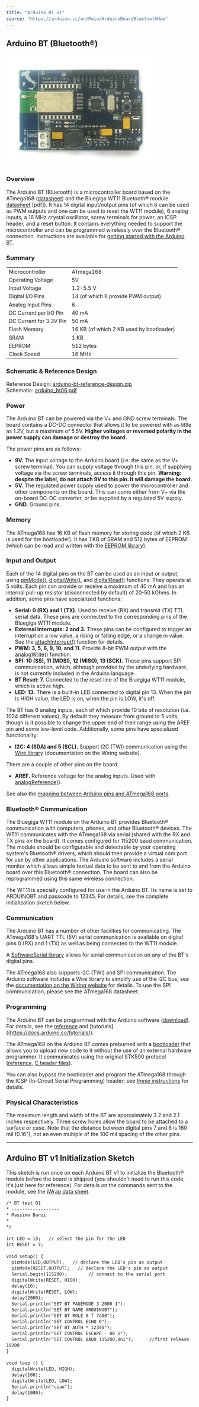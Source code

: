 ```yaml
---
title: "Arduino BT v1"
source: "https://arduino.cc/en/Main/ArduinoBoardBluetoothNew"
---
```


## Arduino BT (Bluetooth®)

![](assets/ArduinoBT400.jpg)

### Overview

The Arduino BT (Bluetooth) is a microcontroller board based on the ATmega168 ([datasheet](/static/resources/datasheets/Datasheet-ATmega48-88-168-doc2545.pdf)) and the Bluegiga WT11 Bluetooth® module [datasheet](/static/resources/datasheets/WT11_Datasheet.pdf) \[pdf\]). It has 14 digital input/output pins (of which 6 can be used as PWM outputs and one can be used to reset the WT11 module), 6 analog inputs, a 16 MHz crystal oscillator, screw terminals for power, an ICSP header, and a reset button. It contains everything needed to support the microcontroller and can be programmed wirelessly over the Bluetooth® connection. Instructions are available for [getting started with the Arduino BT](//www.arduino.cc/en/Guide/ArduinoBT).

### Summary

|||
|-|-|
|Microcontroller|ATmega168|
|Operating Voltage|5V|
|Input Voltage|1.2-5.5 V|
|Digital I/O Pins|14 (of which 6 provide PWM output)|
|Analog Input Pins|6|
|DC Current per I/O Pin|40 mA|
|DC Current for 3.3V Pin|50 mA|
|Flash Memory|16 KB (of which 2 KB used by bootloader)|
|SRAM|1 KB|
|EEPROM|512 bytes|
|Clock Speed|16 MHz|

### Schematic & Reference Design

Reference Design: [arduino-bt-reference-design.zip](//www.arduino.cc/en/uploads/Main/arduino-bt-reference-design.zip)   
Schematic: [arduino\_bt06.pdf](//www.arduino.cc/en/uploads/Main/arduino%5Fbt06.pdf) 

### Power

The Arduino BT can be powered via the V+ and GND screw terminals. The board contains a DC-DC convector that allows it to be powered with as little as 1.2V, but a maximum of 5.5V. **Higher voltages or reversed polarity in the power supply can damage or destroy the board.** 

The power pins are as follows:

* **9V.** The input voltage to the Arduino board (i.e. the same as the V+ screw terminal). You can supply voltage through this pin, or, if supplying voltage via the screw terminals, access it through this pin. **Warning: despite the label, do not attach 9V to this pin. It will damage the board.**
* **5V.** The regulated power supply used to power the microcontroller and other components on the board. This can come either from V+ via the on-board DC-DC converter, or be supplied by a regulated 5V supply.
* **GND.** Ground pins.

### Memory

The ATmega168 has 16 KB of flash memory for storing code (of which 2 KB is used for the bootloader). It has 1 KB of SRAM and 512 bytes of EEPROM (which can be read and written with the [EEPROM library](http://www.arduino.cc/en/Reference/EEPROM)).

### Input and Output

Each of the 14 digital pins on the BT can be used as an input or output, using [pinMode()](//www.arduino.cc/en/Reference/PinMode), [digitalWrite()](//www.arduino.cc/en/Reference/DigitalWrite), and [digitalRead()](//www.arduino.cc/en/Reference/DigitalRead) functions. They operate at 5 volts. Each pin can provide or receive a maximum of 40 mA and has an internal pull-up resistor (disconnected by default) of 20-50 kOhms. In addition, some pins have specialized functions:

* **Serial: 0 (RX) and 1 (TX).** Used to receive (RX) and transmit (TX) TTL serial data. These pins are connected to the corresponding pins of the Bluegiga WT11 module.
* **External Interrupts: 2 and 3.** These pins can be configured to trigger an interrupt on a low value, a rising or falling edge, or a change in value. See the [attachInterrupt()](//www.arduino.cc/en/Reference/AttachInterrupt) function for details.
* **PWM: 3, 5, 6, 9, 10, and 11.** Provide 8-bit PWM output with the [analogWrite()](//www.arduino.cc/en/Reference/AnalogWrite) function.
* **SPI: 10 (SS), 11 (MOSI), 12 (MISO), 13 (SCK).** These pins support SPI communication, which, although provided by the underlying hardware, is not currently included in the Arduino language.
* **BT Reset: 7.** Connected to the reset line of the Bluegiga WT11 module, which is active high.
* **LED: 13.** There is a built-in LED connected to digital pin 13\. When the pin is HIGH value, the LED is on, when the pin is LOW, it's off.

The BT has 6 analog inputs, each of which provide 10 bits of resolution (i.e. 1024 different values). By default they measure from ground to 5 volts, though is it possible to change the upper end of their range using the AREF pin and some low-level code. Additionally, some pins have specialized functionality:

* **I2C: 4 (SDA) and 5 (SCL).** Support I2C (TWI) communication using the [Wire library](http://wiring.org.co/reference/libraries/Wire/index.html) (documentation on the Wiring website).

There are a couple of other pins on the board:

* **AREF.** Reference voltage for the analog inputs. Used with [analogReference](//www.arduino.cc/en/Reference/AnalogReference)().

See also the [mapping between Arduino pins and ATmega168 ports](https://docs.arduino.cc/hacking/hardware/PinMapping168).

### Bluetooth® Communication

The Bluegiga WT11 module on the Arduino BT provides Bluetooth® communication with computers, phones, and other Bluetooth® devices. The WT11 communicates with the ATmega168 via serial (shared with the RX and TX pins on the board). It comes configured for 115200 baud communication. The module should be configurable and detectable by your operating system's Bluetooth® drivers, which should then provide a virtual com port for use by other applications. The Arduino software includes a serial monitor which allows simple textual data to be sent to and from the Arduino board over this Bluetooth® connection. The board can also be reprogrammed using this same wireless connection.

The WT11 is specially configured for use in the Arduino BT. Its name is set to ARDUINOBT and passcode to 12345\. For details, see the complete initialization sketch below.

### Communication

The Arduino BT has a number of other facilities for communicating. The ATmega168's UART TTL (5V) serial communication is available on digital pins 0 (RX) and 1 (TX) as well as being connected to the WT11 module.

A [SoftwareSerial library](http://www.arduino.cc/en/Reference/SoftwareSerial) allows for serial communication on any of the BT's digital pins.

The ATmega168 also supports I2C (TWI) and SPI communication. The Arduino software includes a Wire library to simplify use of the I2C bus; see the [documentation on the Wiring website](http://wiring.org.co/reference/libraries/Wire/index.html) for details. To use the SPI communication, please see the ATmega168 datasheet.

### Programming

The Arduino BT can be programmed with the Arduino software ([download](//www.arduino.cc/en/Main/Software)). For details, see the [reference](//www.arduino.cc/en/Reference/HomePage) and [tutorials]((https://docs.arduino.cc/tutorials/).

The ATmega168 on the Arduino BT comes preburned with a [bootloader](https://docs.arduino.cc/hacking/software/Bootloader) that allows you to upload new code to it without the use of an external hardware programmer. It communicates using the original STK500 protocol ([reference](/resources/datasheets/doc2525.pdf), [C header files](/resources/datasheets/assets/avr061.zip)).

You can also bypass the bootloader and program the ATmega168 through the ICSP (In-Circuit Serial Programming) header; see [these instructions](https://docs.arduino.cc/hacking/software/Programmer) for details.

### Physical Characteristics

The maximum length and width of the BT are approximately 3.2 and 2.1 inches respectively. Three screw holes allow the board to be attached to a surface or case. Note that the distance between digital pins 7 and 8 is 160 mil (0.16"), not an even multiple of the 100 mil spacing of the other pins.

---

## Arduino BT v1 Initialization Sketch

This sketch is run once on each Arduino BT v1 to initialize the Bluetooth® module before the board is shipped (you shouldn't need to run this code; it's just here for reference). For details on the commands sent to the module, see the [iWrap data sheet](./static/resources/datasheets/UG218.pdf).

```arduino
/* BT test 01
* ------------------
* Massimo Banzi
*
*/

int LED = 13;   // select the pin for the LED
int RESET = 7;

void setup() {
  pinMode(LED,OUTPUT);   // declare the LED's pin as output
  pinMode(RESET,OUTPUT);   // declare the LED's pin as output
  Serial.begin(115200);        // connect to the serial port
  digitalWrite(RESET, HIGH);
  delay(10);
  digitalWrite(RESET, LOW);
  delay(2000);
  Serial.println("SET BT PAGEMODE 3 2000 1");
  Serial.println("SET BT NAME ARDUINOBT");
  Serial.println("SET BT ROLE 0 f 7d00");
  Serial.println("SET CONTROL ECHO 0");
  Serial.println("SET BT AUTH * 12345");
  Serial.println("SET CONTROL ESCAPE - 00 1");
  Serial.println("SET CONTROL BAUD 115200,8n1");      //first release 19200
}

void loop () {
  digitalWrite(LED, HIGH);
  delay(100);
  digitalWrite(LED, LOW);
  Serial.println("ciao");
  delay(1000);
}
```
